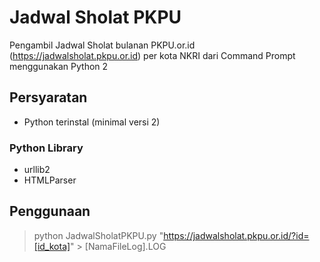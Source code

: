 # Jadwal Sholat PKPU
Pengambil Jadwal Sholat bulanan PKPU.or.id (https://jadwalsholat.pkpu.or.id) per kota NKRI dari Command Prompt menggunakan Python 2

## Persyaratan
* Python terinstal (minimal versi 2)
 
### Python Library
- urllib2
- HTMLParser

## Penggunaan
> python JadwalSholatPKPU.py "https://jadwalsholat.pkpu.or.id/?id=[id_kota]" > [NamaFileLog].LOG
